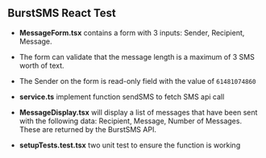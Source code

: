## BurstSMS React Test

- **MessageForm.tsx** contains a form with 3 inputs: Sender, Recipient, Message.
- The form can validate that the message length is a maximum of 3 SMS worth of text.
- The Sender on the form is read-only field with the value of `61481074860`
- **service.ts** implement function sendSMS to fetch SMS api call

- **MessageDisplay.tsx** will display a list of messages that have been sent with the following data: Recipient, Message, Number of Messages. These are returned by the BurstSMS API.

- **setupTests.test.tsx** two unit test to ensure the function is working
